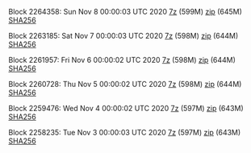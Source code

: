 Block 2264358: Sun Nov  8 00:00:03 UTC 2020 [7z]() (599M) [zip]() (645M) [SHA256]()

Block 2263185: Sat Nov  7 00:00:03 UTC 2020 [7z]() (598M) [zip]() (644M) [SHA256]()

Block 2261957: Fri Nov  6 00:00:02 UTC 2020 [7z]() (598M) [zip]() (644M) [SHA256]()

Block 2260728: Thu Nov  5 00:00:02 UTC 2020 [7z]() (598M) [zip]() (644M) [SHA256]()

Block 2259476: Wed Nov  4 00:00:02 UTC 2020 [7z]() (597M) [zip]() (643M) [SHA256]()

Block 2258235: Tue Nov  3 00:00:03 UTC 2020 [7z]() (597M) [zip]() (643M) [SHA256]()
